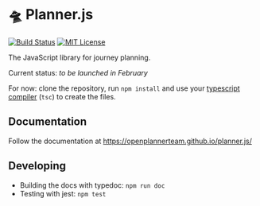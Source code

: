 # 🛸 Planner.js

[![Build Status](https://travis-ci.org/openplannerteam/planner.js.svg?branch=dev)](https://travis-ci.org/openplannerteam/planner.js) [![MIT License](https://img.shields.io/github/license/openplannerteam/planner.js.svg?maxAge=2592000)](https://github.com/openplannerteam/planner.js/blob/master/LICENSE)

The JavaScript library for journey planning.

Current status: _to be launched in February_

For now: clone the repository, run `npm install` and use your [typescript compiler](https://www.typescriptlang.org/) (`tsc`) to create the files.

## Documentation

Follow the documentation at https://openplannerteam.github.io/planner.js/

## Developing

 * Building the docs with typedoc: `npm run doc`
 * Testing with jest: `npm test`
